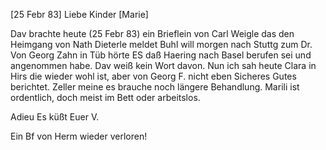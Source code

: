  [25 Febr 83]
Liebe Kinder [Marie]

Dav brachte heute (25 Febr 83) ein Brieflein von Carl Weigle das den Heimgang von Nath Dieterle meldet Buhl will morgen nach Stuttg zum Dr. 
Von Georg Zahn in Tüb hörte ES daß Haering nach Basel berufen sei und angenommen habe. Dav weiß kein Wort davon. Nun ich sah heute Clara in Hirs die wieder wohl ist, aber von Georg F. nicht eben Sicheres Gutes berichtet. Zeller meine es brauche noch längere Behandlung. Marili ist ordentlich, doch meist im Bett oder arbeitslos.

Adieu Es küßt
 Euer V.

Ein Bf von Herm wieder verloren!
